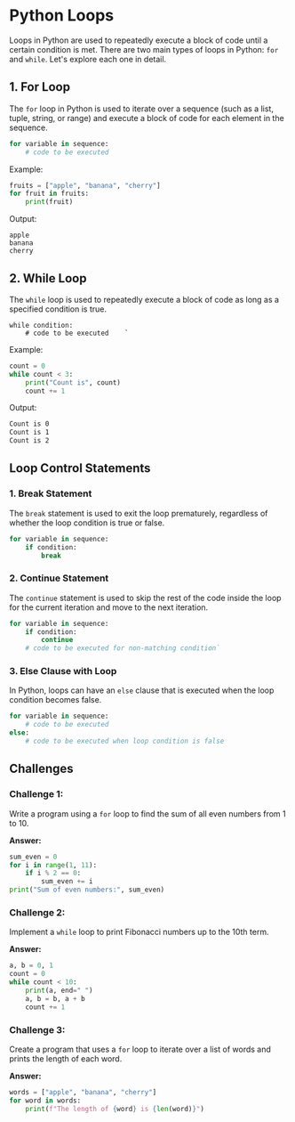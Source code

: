 
# Python Loops

Loops in Python are used to repeatedly execute a block of code until a certain condition is met. There are two main types of loops in Python: `for` and `while`. Let's explore each one in detail.

## 1. For Loop

The `for` loop in Python is used to iterate over a sequence (such as a list, tuple, string, or range) and execute a block of code for each element in the sequence.

```python
for variable in sequence:
    # code to be executed 
```

Example:
```python
fruits = ["apple", "banana", "cherry"]
for fruit in fruits:
    print(fruit)
```
    

Output:
```
apple
banana
cherry
```

## 2. While Loop

The `while` loop is used to repeatedly execute a block of code as long as a specified condition is true.
```
while condition:
    # code to be executed    ` 
```
Example:
```python
count = 0
while count < 3:
    print("Count is", count)
    count += 1
```

Output:
```bash
Count is 0
Count is 1
Count is 2
``` 

## Loop Control Statements

### 1. Break Statement

The `break` statement is used to exit the loop prematurely, regardless of whether the loop condition is true or false.
```python
for variable in sequence:
    if condition:
        break
```

### 2. Continue Statement

The `continue` statement is used to skip the rest of the code inside the loop for the current iteration and move to the next iteration.
```python
for variable in sequence:
    if condition:
        continue
    # code to be executed for non-matching condition` 
```
### 3. Else Clause with Loop

In Python, loops can have an `else` clause that is executed when the loop condition becomes false.
```python
for variable in sequence:
    # code to be executed
else:
    # code to be executed when loop condition is false
```

## Challenges

### Challenge 1:

Write a program using a `for` loop to find the sum of all even numbers from 1 to 10.

**Answer:**
```python
sum_even = 0
for i in range(1, 11):
    if i % 2 == 0:
        sum_even += i
print("Sum of even numbers:", sum_even)
``` 

### Challenge 2:

Implement a `while` loop to print Fibonacci numbers up to the 10th term.

**Answer:**
```python
a, b = 0, 1
count = 0
while count < 10:
    print(a, end=" ")
    a, b = b, a + b
    count += 1
``` 

### Challenge 3:

Create a program that uses a `for` loop to iterate over a list of words and prints the length of each word.

**Answer:**

```python
words = ["apple", "banana", "cherry"]
for word in words:
    print(f"The length of {word} is {len(word)}") 
  ```